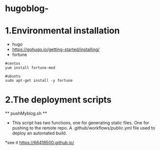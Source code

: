# hugoblog-
# 1.Environmental installation
* hugo
* https://gohugo.io/getting-started/installing/
* fortune
```
#centos
yum install fortune-mod

#ubuntu
sudo apt-get install -y fortune
```

# 2.The deployment scripts
** pushMyblog.sh ** 
* This script has two functions, one for generating static files. One for pushing to the remote repo. A .github/workflows/public.yml file used to deploy an automated build.

*see it https://66418500.github.io/ 


